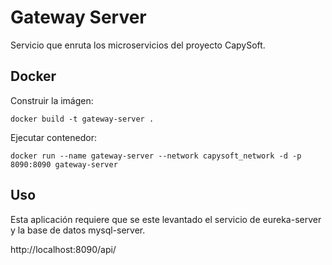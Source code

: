 # Gateway Server

Servicio que enruta los microservicios del proyecto CapySoft.

## Docker

Construir la imágen:

```shell
docker build -t gateway-server .
```

Ejecutar contenedor:

```shell
docker run --name gateway-server --network capysoft_network -d -p 8090:8090 gateway-server
```

## Uso

Esta aplicación requiere que se este levantado el servicio de eureka-server y la base de datos mysql-server.

http://localhost:8090/api/